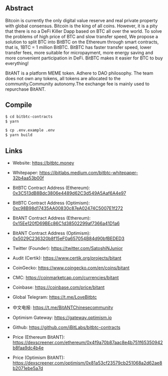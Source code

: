 ## Abstract
Bitcoin is currently the only digital value reserve and real private property with global consensus. Bitcoin is the king of all coins. However, it is a pity that there is no a DeFi Killer Dapp based on BTC all over the world. To solve the problems of high price of BTC and slow transfer speed, We propose a solution to split BTC into BitBTC on the Ethereum through smart contracts, that is, 1BTC = 1 million BitBTC. BitBTC has faster transfer speed, lower transfer fees, more suitable for micropayment, more energy saving and more convenient participation in DeFi. BitBTC makes it easier for BTC to buy everything!

BitANT is a platform MEME token. Adhere to DAO philosophy. The team does not own any tokens, all tokens are allocated to the community.Community autonomy.The exchange fee is mainly used to repurchase BitANT.

## Compile

```sh
$ cd bitbtc-contracts
$ yarn

$ cp .env.example .env
$ yarn build
```

## Links

- Website: https://bitbtc.money
- Whitepaper: https://ibitlabs.medium.com/bitbtc-whitepaper-32b4aa53b00f
- BitBTC Contract Address (Ethereum): [0x3C513dB8Bdc3806e4489d62C3d549A5Aaf6A4e97](https://etherscan.io/token/0x3C513dB8Bdc3806e4489d62C3d549A5Aaf6A4e97)
- BitBTC Contract Address (Optimism): [0xc98B98d17435AA00830c87eA02474C5007E1f272](https://optimistic.etherscan.io/token/0xc98B98d17435AA00830c87eA02474C5007E1f272)
- BitANT Contract Address (Ethereum): [0x15Ee120fD69BEc86C1d38502299af7366a41D1a6](https://etherscan.io/token/0x15Ee120fD69BEc86C1d38502299af7366a41D1a6)
- BitANT Contract Address (Optimism): [0x5029C236320b8f15eF0a657054B84d90bfBEDED3](https://optimistic.etherscan.io/token/0x5029C236320b8f15eF0a657054B84d90bfBEDED3)
- Twitter (Founder): https://twitter.com/SatoshiNJunior
- Audit (Certik): https://www.certik.org/projects/bitant
- CoinGecko: https://www.coingecko.com/en/coins/bitant
- CMC: https://coinmarketcap.com/currencies/bitant
- Coinbase: https://coinbase.com/price/bitant
- Global Telegram: https://t.me/LoveBitbtc
- 中文电报: https://t.me/BitANTChinesecommunity
- Optimism Gateway: https://gateway.optimism.io
- Github: https://github.com/iBitLabs/bitbtc-contracts

- Price (Ethereum BitANT): https://dexscreener.com/ethereum/0x4f9a70b87aac8e4b751f65350942b8faa9dc4b4e
- Price (Optimism BitANT): https://dexscreener.com/optimism/0x81a53cf23579cb251068a2d62ae8b2071ebe5a7d
